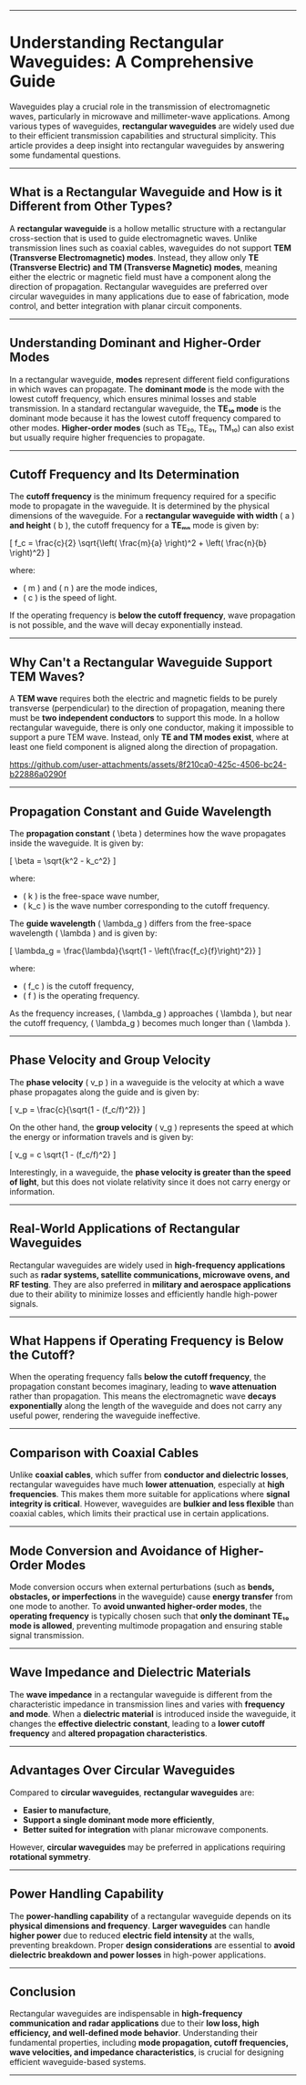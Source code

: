 

---

# **Understanding Rectangular Waveguides: A Comprehensive Guide**

Waveguides play a crucial role in the transmission of electromagnetic waves, particularly in microwave and millimeter-wave applications. Among various types of waveguides, **rectangular waveguides** are widely used due to their efficient transmission capabilities and structural simplicity. This article provides a deep insight into rectangular waveguides by answering some fundamental questions.

---

## **What is a Rectangular Waveguide and How is it Different from Other Types?**
A **rectangular waveguide** is a hollow metallic structure with a rectangular cross-section that is used to guide electromagnetic waves. Unlike transmission lines such as coaxial cables, waveguides do not support **TEM (Transverse Electromagnetic) modes**. Instead, they allow only **TE (Transverse Electric) and TM (Transverse Magnetic) modes**, meaning either the electric or magnetic field must have a component along the direction of propagation. Rectangular waveguides are preferred over circular waveguides in many applications due to ease of fabrication, mode control, and better integration with planar circuit components.

---

## **Understanding Dominant and Higher-Order Modes**
In a rectangular waveguide, **modes** represent different field configurations in which waves can propagate. The **dominant mode** is the mode with the lowest cutoff frequency, which ensures minimal losses and stable transmission. In a standard rectangular waveguide, the **TE₁₀ mode** is the dominant mode because it has the lowest cutoff frequency compared to other modes. **Higher-order modes** (such as TE₂₀, TE₀₁, TM₁₀) can also exist but usually require higher frequencies to propagate.

---

## **Cutoff Frequency and Its Determination**
The **cutoff frequency** is the minimum frequency required for a specific mode to propagate in the waveguide. It is determined by the physical dimensions of the waveguide. For a **rectangular waveguide with width** \( a \) **and height** \( b \), the cutoff frequency for a **TEₘₙ** mode is given by:

\[
f_c = \frac{c}{2} \sqrt{\left( \frac{m}{a} \right)^2 + \left( \frac{n}{b} \right)^2}
\]

where:
- \( m \) and \( n \) are the mode indices,
- \( c \) is the speed of light.

If the operating frequency is **below the cutoff frequency**, wave propagation is not possible, and the wave will decay exponentially instead.

---

## **Why Can't a Rectangular Waveguide Support TEM Waves?**
A **TEM wave** requires both the electric and magnetic fields to be purely transverse (perpendicular) to the direction of propagation, meaning there must be **two independent conductors** to support this mode. In a hollow rectangular waveguide, there is only one conductor, making it impossible to support a pure TEM wave. Instead, only **TE and TM modes exist**, where at least one field component is aligned along the direction of propagation.



https://github.com/user-attachments/assets/8f210ca0-425c-4506-bc24-b22886a0290f


---

## **Propagation Constant and Guide Wavelength**
The **propagation constant** \( \beta \) determines how the wave propagates inside the waveguide. It is given by:

\[
\beta = \sqrt{k^2 - k_c^2}
\]

where:
- \( k \) is the free-space wave number,
- \( k_c \) is the wave number corresponding to the cutoff frequency.

The **guide wavelength** \( \lambda_g \) differs from the free-space wavelength \( \lambda \) and is given by:

\[
\lambda_g = \frac{\lambda}{\sqrt{1 - \left(\frac{f_c}{f}\right)^2}}
\]

where:
- \( f_c \) is the cutoff frequency,
- \( f \) is the operating frequency.

As the frequency increases, \( \lambda_g \) approaches \( \lambda \), but near the cutoff frequency, \( \lambda_g \) becomes much longer than \( \lambda \).

---

## **Phase Velocity and Group Velocity**
The **phase velocity** \( v_p \) in a waveguide is the velocity at which a wave phase propagates along the guide and is given by:

\[
v_p = \frac{c}{\sqrt{1 - (f_c/f)^2}}
\]

On the other hand, the **group velocity** \( v_g \) represents the speed at which the energy or information travels and is given by:

\[
v_g = c \sqrt{1 - (f_c/f)^2}
\]

Interestingly, in a waveguide, the **phase velocity is greater than the speed of light**, but this does not violate relativity since it does not carry energy or information.

---

## **Real-World Applications of Rectangular Waveguides**
Rectangular waveguides are widely used in **high-frequency applications** such as **radar systems, satellite communications, microwave ovens, and RF testing**. They are also preferred in **military and aerospace applications** due to their ability to minimize losses and efficiently handle high-power signals.

---

## **What Happens if Operating Frequency is Below the Cutoff?**
When the operating frequency falls **below the cutoff frequency**, the propagation constant becomes imaginary, leading to **wave attenuation** rather than propagation. This means the electromagnetic wave **decays exponentially** along the length of the waveguide and does not carry any useful power, rendering the waveguide ineffective.

---

## **Comparison with Coaxial Cables**
Unlike **coaxial cables**, which suffer from **conductor and dielectric losses**, rectangular waveguides have much **lower attenuation**, especially at **high frequencies**. This makes them more suitable for applications where **signal integrity is critical**. However, waveguides are **bulkier and less flexible** than coaxial cables, which limits their practical use in certain applications.

---

## **Mode Conversion and Avoidance of Higher-Order Modes**
Mode conversion occurs when external perturbations (such as **bends, obstacles, or imperfections** in the waveguide) cause **energy transfer** from one mode to another. To **avoid unwanted higher-order modes**, the **operating frequency** is typically chosen such that **only the dominant TE₁₀ mode is allowed**, preventing multimode propagation and ensuring stable signal transmission.

---

## **Wave Impedance and Dielectric Materials**
The **wave impedance** in a rectangular waveguide is different from the characteristic impedance in transmission lines and varies with **frequency and mode**. When a **dielectric material** is introduced inside the waveguide, it changes the **effective dielectric constant**, leading to a **lower cutoff frequency** and **altered propagation characteristics**.

---

## **Advantages Over Circular Waveguides**
Compared to **circular waveguides**, **rectangular waveguides** are:
- **Easier to manufacture**,
- **Support a single dominant mode more efficiently**,
- **Better suited for integration** with planar microwave components.

However, **circular waveguides** may be preferred in applications requiring **rotational symmetry**.

---

## **Power Handling Capability**
The **power-handling capability** of a rectangular waveguide depends on its **physical dimensions and frequency**. **Larger waveguides** can handle **higher power** due to reduced **electric field intensity** at the walls, preventing breakdown. Proper **design considerations** are essential to **avoid dielectric breakdown and power losses** in high-power applications.

---

## **Conclusion**
Rectangular waveguides are indispensable in **high-frequency communication and radar applications** due to their **low loss, high efficiency, and well-defined mode behavior**. Understanding their fundamental properties, including **mode propagation, cutoff frequencies, wave velocities, and impedance characteristics**, is crucial for designing efficient waveguide-based systems.

---


